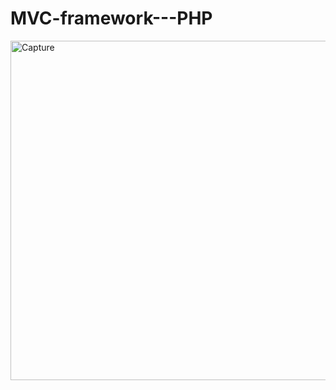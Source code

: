 # MVC-framework---PHP

<img width="543" alt="Capture" src="https://user-images.githubusercontent.com/48087450/117542401-ce31b580-b018-11eb-9062-d8b2d997d8a6.PNG">
